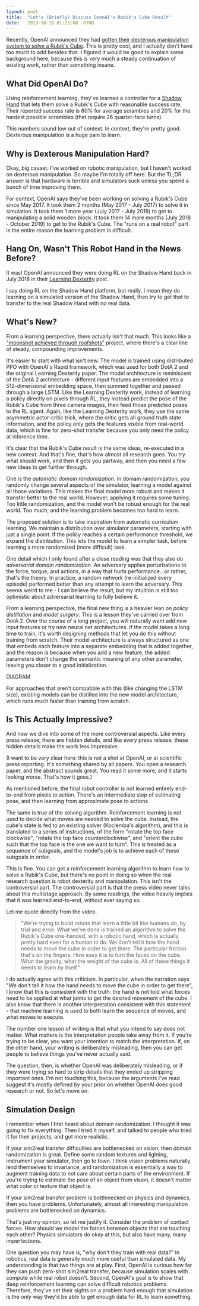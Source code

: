 ```yaml
---
layout: post
title:  "Let's (Briefly) Discuss OpenAI's Rubik's Cube Result"
date:   2019-10-16 01:25:00 -0700
---
```


Recently, OpenAI announced they had [gotten their dexterous
manipulation system to solve a Rubik's Cube](https://openai.com/blog/solving-rubiks-cube/).
This is pretty cool, and I actually don't have too much to add besides that.
I figured it would be good to explain some background here, because this is
very much a steady continuation of existing work, rather than something insane.


What Did OpenAI Do?
----------------------------------------------------------------------

Using reinforcement learning, they've learned a controller for a [Shadow Hand](https://www.shadowrobot.com/products/dexterous-hand/)
that lets them solve a Rubik's Cube with reasonable success rate. Their reported
success rate is 60% for average scrambles and 20% for the hardest possible
scrambles (that require 26 quarter-face turns).

This numbers sound low out of context. In context, they're pretty good.
Dexterous manipulation is a huge pain to learn.


Why is Dexterous Manipulation Hard?
-----------------------------------------------------------------------

Okay, big cavaet. I've worked on robotic manipulation, but I haven't worked
on dexterous manipulation. So maybe I'm totally off here. But the TL;DR
answer is that hardware is terrible and simulators suck unless you spend a
bunch of time improving them.

For context, OpenAI says they've been working on solving a Rubik's Cube since
May 2017. It took them 2 months (May 2017 - July 2017) to solve it in
simulation. It took them 1 more year (July 2017 - July 2018) to get to manipulating
a solid wooden block. It took them 14 more months (July 2018 - October 2019)
to get to the Rubik's Cube. The "runs on a real robot" part is the entire
reason the learning problem is difficult.


Hang On, Wasn't This Robot Hand in the News Before?
----------------------------------------------------------------------

It was! OpenAI announced they were doing RL on the Shadow Hand
back in July 2018 in their [Learning Dexterity](https://openai.com/blog/learning-dexterity/)
post.

I say doing RL on the Shadow Hand platform, but really, I mean they do learning
on a simulated version of the Shadow Hand, then try to get that to transfer to
the real Shadow Hand with no real data.


What's New?
-------------------------------------------------------------------------------

From a learning perspective, there actually isn't that much.
This looks like a ["moonshot achieved through roofshots"](https://rework.withgoogle.com/blog/the-roofshot-manifesto/)
project, where there's a clear line of steady, compounding improvements.

It's easier to start with what isn't new. The model is trained using
distributed PPO with OpenAI's Rapid framework, which was used for both DotA 2
and the original Learning Dexterity paper.
The model architecture is reminiscent of the DotA 2 architecture - different
input features are embedded into a
512-dimensional embedding space, then summed together and passed through a
large LSTM. Like the Learning Dexterity work, instead of learning a policy
directly on pixels through RL, they instead predict the pose of the Rubik's
Cube from three camera images, then feed those predicted poses to the RL
agent. Again, like the Learning Dexterity work, they use the same asymmetric
actor-critic trick, where the critic gets all ground truth state information,
and the policy only gets the features visible from real-world data, which
is fine for zero-shot transfer because you only need the policy at inference
time.

It's clear that the Rubik's Cube result is the same ideas, re-executed in a
new context. And that's fine, that's how almost all research goes. You try what
should work, and then it gets you partway, and then you need a few new ideas to
get further through.

One is the *automatic domain randomization*. In domain randomization, you
randomly change several aspects of the simulator, learning a model against all
those variations. This makes the final model more robust and makes it transfer
better to the real world. However, applying it requires some tuning. Too
little randomization, and the model won't be robust enough for the real world.
Too much, and the learning problem becomes too hard to learn.

The proposed solution is to take inspiration from automatic curriculum learning.
We maintain a distribution over simulator parameters, starting with just a
single point. If the policy reaches a certain performance threshold, we expand
the distribution. This lets the model to learn a simpler task, before
learning a more randomized (more difficult) task.

One detail which I only found after a close reading was that they also do
*adversarial domain randomization*. An adversary applies perturbations to the
force, torque, and actions, in a way that hurts performance...or rather, that's
the theory. In practice, a random network (re-initialized every episode)
performed better than any attempt to learn the adversary. This seems weird
to me - I can believe the result, but my intuition is still too optimistic
about adversarial learning to fully believe it.

From a learning perspective, the final new thing is a heavier lean on
*policy distillation* and *model surgery*. This is a lesson they've carried
over from DotA 2. Over the course of a long project, you will naturally want
add new input features or try new neural net architectures. If the model takes
a long time to train, it's worth designing methods that let you do this without
training from scratch. Their model architecture is always structured as one
that embeds each feature into a separate embedding that is added together, and
the reason is because when you add a new feature, the added parameters don't
change the semantic meaning of any other parameter, leaving you closer to a good
initialization.

DIAGRAM

For approaches that aren't compatible with this (like changing the LSTM size),
existing models can be distilled into the new model architecture, which runs
much faster than training from scratch.


Is This Actually Impressive?
-----------------------------------------------------------------------------

And now we dive into some of the more controversial aspects. Like every press
release, there are hidden details, and like every press release, these hidden
details make the work less impressive.

(I want to be very clear here: this is not a shot at OpenAI, or at scientific
press reporting. It's something shared by all papers. You open a research paper,
and the abstract sounds great. You read it some more, and it starts looking
worse. That's how it goes.)

As mentioned before,
the final robot controller is not learned entirely end-to-end from pixels to
action. There's an intermediate step of estimating pose, and then learning
from approximate pose to actions.

The same is true of the solving algorithm. Reinforcement learning is not
used to decide what moves are needed to solve the cube. Instead, the cube's
state is fed to an existing solver (Kociemba's algorithm), and this is
translated to a series of instructions, of the form "rotate the top face clockwise",
"rotate the top face counterclockwise", and "orient the cube such that the
top face is the one we want to turn". This is treated as a sequence of subgoals,
and the model's job is to achieve each of these subgoals in order.

This is fine. You can get a reinforcement learning algorithm to learn how to
solve a Rubik's Cube, but there's no point in doing so when the real research
question is robot dexterity and manipulation. This isn't the controversial
part. The controversial part is that the press video never talks about this
multistage approach. By some readings, the video heavily implies that it *was*
learned end-to-end, without ever saying so.

Let me quote directly from the video.

> "We're trying to build robots that learn a little bit like humans do, by trial and error. What we've done is trained an algorithm to solve the Rubik's Cube one-handed, with a robotic hand, which is actually pretty hard even for a human to do. We don't tell it how the hand needs to move the cube in order to get there. The particular friction that's on the fingers. How easy it is to turn the faces on the cube. What the gravity, what the weight of the cube is. All of these things it needs to learn by itself."

I do actually agree with this criticism. In particular, when the narration says
"We don't tell it how the hand needs to move the cube in order to get there",
I know that this is consistent with the truth: the hand is not told what forces
need to be applied at what joints to get the desired movement of the cube. I
also know that there is another interpretation consistent with this
statement - that machine
learning is used to both learn the sequence of moves, and what moves to
execute.

The number one lesson of writing is that what you intend to say does not
matter. What matters is the interpretation people take away from it. If you're
trying to be clear, you want your intention to match the interpretation.
If, on the other hand, your writing is
deliberately misleading, then you can get people to believe things you've
never actually said.

The question, then, is whether OpenAI was deliberately misleading, or if they
were trying so hard to strip details that they ended up stripping important
ones. I'm not touching this, because the arguments I've read suggest it's mostly
defined by your prior on whether OpenAI does good research or not. So let's move
on.


Simulation Design
------------------------------------------------------------------------------

I remember when I first heard about domain randomization. I thought it was going
to fix everything. Then I tried it myself, and talked to people who tried it
for their projects, and got more realistic.

If your sim2real transfer difficulties are bottlenecked on vision, then domain
randomization is great. Define some random textures and lighting, instrument
your simulator, then go to town. I think vision problems naturally lend themselves
to invariance, and randomization is essentially a way to augment training
data to not care about certain parts of the environment. If you're trying to
estimate the pose of an object from vision, it doesn't matter what color or
texture that object is.

If your sim2real transfer problem is bottlenecked on physics and dynamics, then
you have problems. Unfortunately, almost all interesting manipulation problems
are bottlenecked on dynamics.

That's just my opinion, so let me justify it. Consider the problem of contact
forces. How should we model the forces between objects that are touching each
other? Physics simulators do okay at this, but also have many, many imperfections.



One question you may have is, "why don't they train with real data?" In robotics,
real data is generally much more useful than simulated data. My understanding
is that two things are at play. First, OpenAI is curious how far they can
push zero-shot sim2real transfer, because simulation scales with compute while
real robot doesn't. Second, OpenAI's goal is to show that deep reinforcement
learning can solve difficult robotics problems. Therefore, they've set their
sights on a problem hard enough that simulation is the *only* way they'd be
able to get enough data for RL to learn something.
